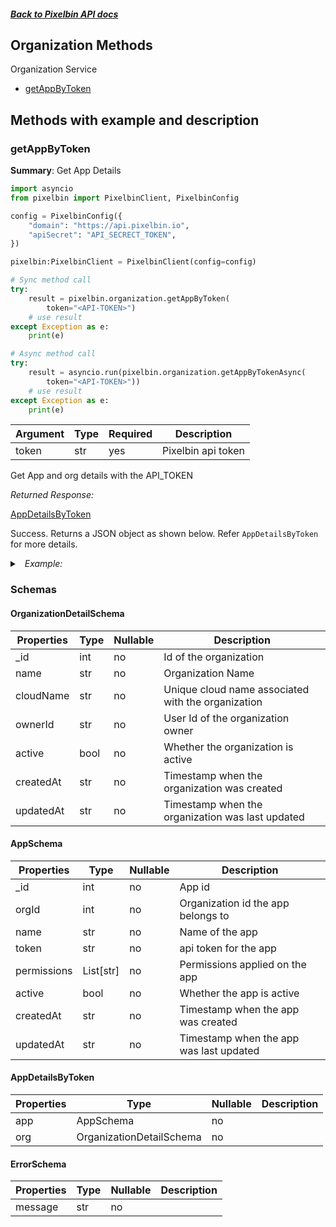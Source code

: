 ##### [Back to Pixelbin API docs](./README.md)

## Organization Methods

Organization Service

-   [getAppByToken](#getappbytoken)

## Methods with example and description

### getAppByToken

**Summary**: Get App Details

```python
import asyncio
from pixelbin import PixelbinClient, PixelbinConfig

config = PixelbinConfig({
    "domain": "https://api.pixelbin.io",
    "apiSecret": "API_SECRECT_TOKEN",
})

pixelbin:PixelbinClient = PixelbinClient(config=config)

# Sync method call
try:
    result = pixelbin.organization.getAppByToken(
        token="<API-TOKEN>")
    # use result
except Exception as e:
    print(e)

# Async method call
try:
    result = asyncio.run(pixelbin.organization.getAppByTokenAsync(
        token="<API-TOKEN>"))
    # use result
except Exception as e:
    print(e)

```

| Argument | Type | Required | Description        |
| -------- | ---- | -------- | ------------------ |
| token    | str  | yes      | Pixelbin api token |

Get App and org details with the API_TOKEN

_Returned Response:_

[AppDetailsByToken](#appdetailsbytoken)

Success. Returns a JSON object as shown below. Refer `AppDetailsByToken` for more details.

<details>
<summary><i>&nbsp; Example:</i></summary>

```json
{
    "app": {
        "_id": 123,
        "orgId": 12,
        "name": "Desktop Client App",
        "permissions": ["read", "read_write"],
        "active": false,
        "createdAt": "2021-07-15T07:47:00Z",
        "updatedAt": "2021-07-15T07:47:00Z"
    },
    "org": {
        "_id": 12,
        "name": "org_1",
        "cloudName": "testcloudname",
        "accountType": "individual",
        "industry": "Ecommerce",
        "strength": "1",
        "active": "false"
    }
}
```

</details>

### Schemas

#### OrganizationDetailSchema

| Properties | Type | Nullable | Description                                        |
| ---------- | ---- | -------- | -------------------------------------------------- |
| \_id       | int  | no       | Id of the organization                             |
| name       | str  | no       | Organization Name                                  |
| cloudName  | str  | no       | Unique cloud name associated with the organization |
| ownerId    | str  | no       | User Id of the organization owner                  |
| active     | bool | no       | Whether the organization is active                 |
| createdAt  | str  | no       | Timestamp when the organization was created        |
| updatedAt  | str  | no       | Timestamp when the organization was last updated   |

#### AppSchema

| Properties  | Type      | Nullable | Description                             |
| ----------- | --------- | -------- | --------------------------------------- |
| \_id        | int       | no       | App id                                  |
| orgId       | int       | no       | Organization id the app belongs to      |
| name        | str       | no       | Name of the app                         |
| token       | str       | no       | api token for the app                   |
| permissions | List[str] | no       | Permissions applied on the app          |
| active      | bool      | no       | Whether the app is active               |
| createdAt   | str       | no       | Timestamp when the app was created      |
| updatedAt   | str       | no       | Timestamp when the app was last updated |

#### AppDetailsByToken

| Properties | Type                     | Nullable | Description |
| ---------- | ------------------------ | -------- | ----------- |
| app        | AppSchema                | no       |             |
| org        | OrganizationDetailSchema | no       |             |

#### ErrorSchema

| Properties | Type | Nullable | Description |
| ---------- | ---- | -------- | ----------- |
| message    | str  | no       |             |
